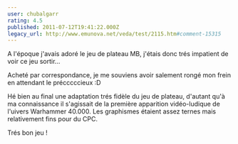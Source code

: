 ```yaml
---
user: chubalgarr
rating: 4.5
published: 2011-07-12T19:41:22.000Z
legacy_url: http://www.emunova.net/veda/test/2115.htm#comment-15315
---
```

A l'époque j'avais adoré le jeu de plateau MB, j'étais donc trés impatient de voir ce jeu sortir...

Acheté par correspondance, je me souviens avoir salement rongé mon frein en attendant le précccccieux :D

Hé bien au final une adaptation trés fidèle du jeu de plateau, d'autant qu'à ma connaissance il s'agissait de la première apparition vidéo-ludique de l'uivers Warhammer 40.000\. Les graphismes étaient assez ternes mais relativement fins pour du CPC.

Trés bon jeu !